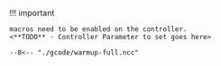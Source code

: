 !!! important

    macros need to be enabled on the controller. 
    <**TODO** - Controller Parameter to set goes here>

```gcode
--8<-- "./gcode/warmup-full.ncc"
```